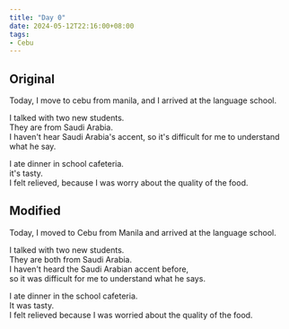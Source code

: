 ```yaml
---
title: "Day 0"
date: 2024-05-12T22:16:00+08:00
tags:
- Cebu
---
```


## Original
Today, I move to cebu from manila, and I arrived at the language school.

I talked with two new students.  
They are from Saudi Arabia.  
I haven't hear Saudi Arabia's accent, so it's difficult for me to understand what he say.

I ate dinner in school cafeteria.  
it's tasty.  
I felt relieved, because I was worry about the quality of the food.

## Modified

Today, I moved to Cebu from Manila and arrived at the language school.  

I talked with two new students.  
They are both from Saudi Arabia.  
I haven't heard the Saudi Arabian accent before,  
so it was difficult for me to understand what he says.  

I ate dinner in the school cafeteria.  
It was tasty.  
I felt relieved because I was worried about the quality of the food.